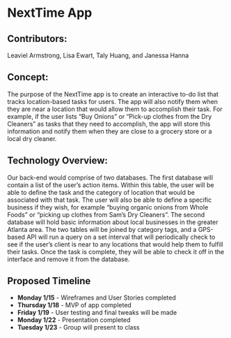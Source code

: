 # NextTime App 

## Contributors:
Leaviel Armstrong, Lisa Ewart, Taly Huang, and Janessa Hanna

## Concept:
The purpose of the NextTime app is to create an interactive to-do list that tracks location-based tasks for users. The app will also notify them when they are near a location that would allow them to accomplish their task. For example, if the user lists “Buy Onions” or “Pick-up clothes from the Dry Cleaners” as tasks that they need to accomplish, the app will store this information and notify them when they are close to a grocery store or a local dry cleaner.


## Technology Overview:
Our back-end would comprise of two databases. The first database will contain a list of the user’s action items. Within this table, the user will be able to define the task and the category of location that would be associated with that task. The user will also be able to define a specific business if they wish, for example “buying organic onions from Whole Foods” or “picking up clothes from Sam’s Dry Cleaners”. The second database will hold basic information about local businesses in the greater Atlanta area. The two tables will be joined by category tags, and a GPS-based API will run a query on a set interval that will periodically check to see if the user’s client is near to any locations that would help them to fulfill their tasks. Once the task is complete, they will be able to check it off in the interface and remove it from the database.


## Proposed Timeline
* **Monday 1/15** - Wireframes and User Stories completed
* **Thursday 1/18** - MVP of app completed
* **Friday 1/19** - User testing and final tweaks will be made
* **Monday 1/22** - Presentation completed
* **Tuesday 1/23** - Group will present to class

